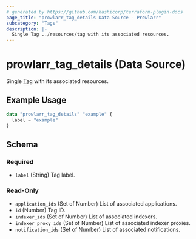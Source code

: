 ```yaml
---
# generated by https://github.com/hashicorp/terraform-plugin-docs
page_title: "prowlarr_tag_details Data Source - Prowlarr"
subcategory: "Tags"
description: |-
  Single Tag ../resources/tag with its associated resources.
---
```


# prowlarr_tag_details (Data Source)

<!-- subcategory:Tags -->
Single [Tag](../resources/tag) with its associated resources.

## Example Usage

```terraform
data "prowlarr_tag_details" "example" {
  label = "example"
}
```

<!-- schema generated by tfplugindocs -->
## Schema

### Required

- `label` (String) Tag label.

### Read-Only

- `application_ids` (Set of Number) List of associated applications.
- `id` (Number) Tag ID.
- `indexer_ids` (Set of Number) List of associated indexers.
- `indexer_proxy_ids` (Set of Number) List of associated indexer proxies.
- `notification_ids` (Set of Number) List of associated notifications.
